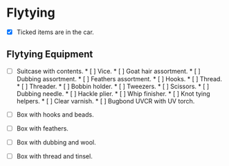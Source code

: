 # Flytying

* [x] Ticked items are in the car. 

## Flytying Equipment 

* [ ] Suitcase with contents.
      * [ ] Vice.
      * [ ] Goat hair assortment.
      * [ ] Dubbing assortment.
      * [ ] Feathers assortment.
      * [ ] Hooks.
      * [ ] Thread.
      * [ ] Threader.
      * [ ] Bobbin holder.
      * [ ] Tweezers.
      * [ ] Scissors.
      * [ ] Dubbing needle.
      * [ ] Hackle plier.
      * [ ] Whip finisher.
      * [ ] Knot tying helpers.
      * [ ] Clear varnish.
      * [ ] Bugbond UVCR with UV torch.

* [ ] Box with hooks and beads.
* [ ] Box with feathers.
* [ ] Box with dubbing and wool.
* [ ] Box with thread and tinsel.
